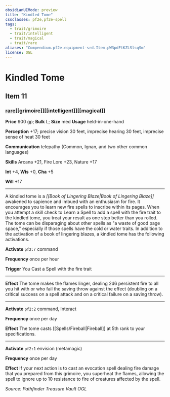 ```yaml
---
obsidianUIMode: preview
title: "Kindled Tome"
cssclasses: pf2e,pf2e-spell
tags:
  - trait/grimoire
  - trait/intelligent
  - trait/magical
  - trait/rare
aliases: "Compendium.pf2e.equipment-srd.Item.pW3pdFtKZLSlsqSm"
license: OGL
---
```

# Kindled Tome
## Item 11
### [rare](rare "Rare Rarity Trait")[[grimoire]][[intelligent]][[magical]]


**Price** 900 gp; 
**Bulk** L; **Size** med
**Usage** held-in-one-hand

**Perception** +17; precise vision 30 feet, imprecise hearing 30 feet, imprecise sense of heat 30 feet

**Communication** telepathy (Common, Ignan, and two other common languages)

**Skills** Arcana +21, Fire Lore +23, Nature +17

**Int** +4, **Wis** +0, **Cha** +5

**Will** +17

* * *

A kindled tome is a _[[Book of Lingering Blaze|Book of Lingering Blaze]]_ awakened to sapience and imbued with an enthusiasm for fire. It encourages you to learn new fire spells to inscribe within its pages. When you attempt a skill check to Learn a Spell to add a spell with the fire trait to the kindled tome, you treat your result as one step better than you rolled. The tome can be disparaging about other spells as "a waste of good page space," especially if those spells have the cold or water traits. In addition to the activation of a book of lingering blazes, a kindled tome has the following activations.

**Activate** `pf2:r` command

**Frequency** once per hour

**Trigger** You Cast a Spell with the fire trait

* * *

**Effect** The tome makes the flames linger, dealing 2d6 persistent fire to all you hit with or who fail the saving throw against the effect (doubling on a critical success on a spell attack and on a critical failure on a saving throw).

* * *

**Activate** `pf2:2` command, Interact

**Frequency** once per day

**Effect** The tome casts [[Spells/Fireball|Fireball]] at 5th rank to your specifications.

* * *

**Activate** `pf2:1` envision (metamagic)

**Frequency** once per day

**Effect** If your next action is to cast an evocation spell dealing fire damage that you prepared from this grimoire, you superheat the flames, allowing the spell to ignore up to 10 resistance to fire of creatures affected by the spell.

*Source: Pathfinder Treasure Vault*
*OGL*